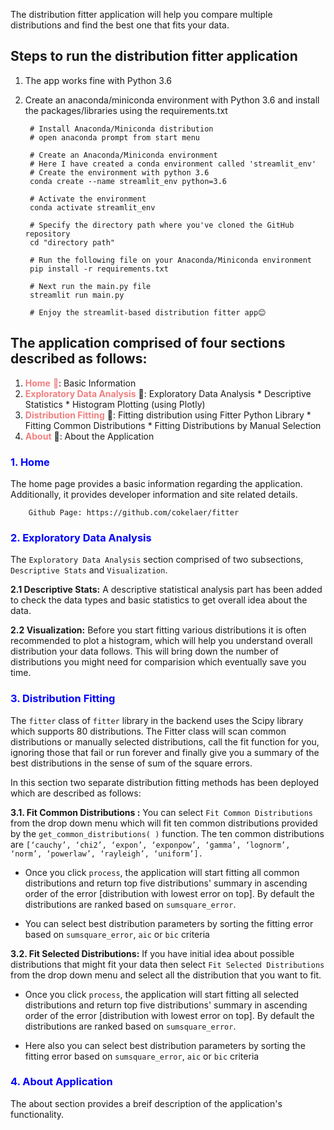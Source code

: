 The distribution fitter application will help you compare multiple distributions and find the best one that fits your data. 

## Steps to run the distribution fitter application
1. The app works fine with Python 3.6
2. Create an anaconda/miniconda environment with Python 3.6 and install the packages/libraries using the requirements.txt

		# Install Anaconda/Miniconda distribution
		# open anaconda prompt from start menu

		# Create an Anaconda/Miniconda environment
		# Here I have created a conda environment called 'streamlit_env' 
		# Create the environment with python 3.6
		conda create --name streamlit_env python=3.6

		# Activate the environment
		conda activate streamlit_env

		# Specify the directory path where you've cloned the GitHub repository 
		cd "directory path"

		# Run the following file on your Anaconda/Miniconda environment
		pip install -r requirements.txt

		# Next run the main.py file
		streamlit run main.py

		# Enjoy the streamlit-based distribution fitter app😊

## The application comprised of four sections described as follows:

1. <span style="color:lightcoral">**Home** 🏡</span>: Basic Information
2. <span style="color:lightcoral">**Exploratory Data Analysis**</span> 🧮: Exploratory Data Analysis
			    * Descriptive Statistics
				* Histogram Plotting (using Plotly)
 3. <span style="color:lightcoral">**Distribution Fitting**</span> 🌈: Fitting distribution using Fitter Python Library
			    * Fitting Common Distributions
				* Fitting Distributions by Manual Selection
4. <span style="color:lightcoral">**About**</span> 📑: About the Application

### <span style="color:blue">1. Home</span>
The home page provides a basic information regarding the application. Additionally, it provides developer information and site related details.

		Github Page: https://github.com/cokelaer/fitter

### <span style="color:blue">2. Exploratory Data Analysis</span>
The ```Exploratory Data Analysis``` section comprised of two subsections, ```Descriptive Stats``` and ```Visualization```.

**2.1 Descriptive Stats:**
A descriptive statistical analysis part has been added to check the data types and basic statistics to get overall idea about the data.


**2.2 Visualization:** 
Before you start fitting various distributions it is often recommended to plot a histogram, which will help you understand overall distribution your data follows. This will bring down the number of distributions you might need for comparision which eventually save you time.

### <span style="color:blue">3. Distribution Fitting</span>
The ```fitter``` class of ```fitter``` library in the backend uses the Scipy library which supports 80 distributions. The Fitter class will scan common distributions or manually selected distributions, call the fit function for you, ignoring those that fail or run forever and finally give you a summary of the best distributions in the sense of sum of the square errors.  

In this section two separate distribution fitting methods has been deployed which are described as follows:  

**3.1. Fit Common Distributions :** You can select ```Fit Common Distributions``` from the drop down menu which will fit ten common distributions provided by the ```get_common_distributions( )``` function. The ten common distributions are ```[‘cauchy’, ‘chi2’, ‘expon’, ‘exponpow’, ‘gamma’, ‘lognorm’, ‘norm’, ‘powerlaw’, ‘rayleigh’, ‘uniform’].```

* Once you click ```process```, the application will start fitting all common distributions and return top five distributions' summary in ascending order of the error [distribution with lowest error on top]. By default the distributions are ranked based on ```sumsquare_error```. 

* You can select best distribution parameters by sorting the fitting error based on ```sumsquare_error```, ```aic``` or ```bic```
			criteria


**3.2. Fit Selected Distributions:** If you have initial idea about possible distributions that might fit your data then select ```Fit Selected Distributions``` from the drop down menu and select all the distribution that you want to fit.  

* Once you click ```process```, the application will start fitting all selected distributions and return top five distributions' summary in ascending order of the error [distribution with lowest error on top]. By default the distributions are ranked based on ```sumsquare_error```. 

* Here also you can select best distribution parameters by sorting the fitting error based on ```sumsquare_error```, ```aic``` or ```bic``` criteria

### <span style="color:blue">4. About Application</span>
The about section provides a breif description of the application's functionality.  
